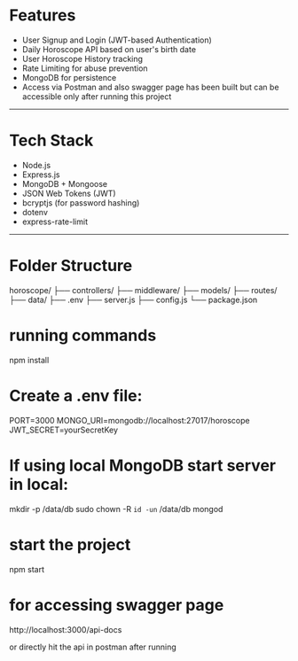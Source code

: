 

# Features

- User Signup and Login (JWT-based Authentication)
- Daily Horoscope API based on user's birth date
- User Horoscope History tracking
- Rate Limiting for abuse prevention
- MongoDB for persistence
- Access via Postman and also swagger page has been built but can be accessible only after running this project

---

# Tech Stack

- Node.js
- Express.js
- MongoDB + Mongoose
- JSON Web Tokens (JWT)
- bcryptjs (for password hashing)
- dotenv
- express-rate-limit

---

# Folder Structure

horoscope/
├── controllers/
├── middleware/
├── models/
├── routes/
├── data/
├── .env
├── server.js
├── config.js
└── package.json


# running commands

npm install

# Create a .env file:

PORT=3000
MONGO_URI=mongodb://localhost:27017/horoscope
JWT_SECRET=yourSecretKey

# If using local MongoDB start server in local:

mkdir -p /data/db
sudo chown -R `id -un` /data/db
mongod

# start the project

npm start

# for accessing swagger page 

http://localhost:3000/api-docs 

or directly hit the api in postman after running




